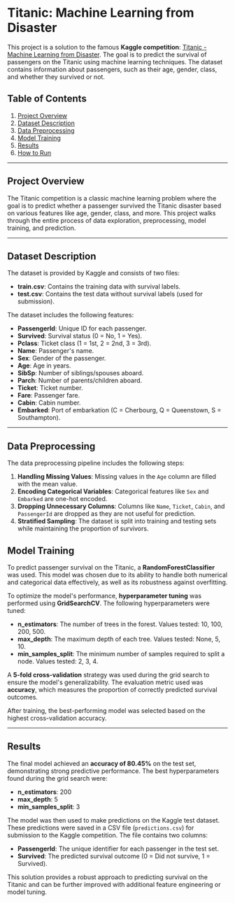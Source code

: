 # Titanic: Machine Learning from Disaster

This project is a solution to the famous **Kaggle competition**: [Titanic - Machine Learning from Disaster](https://www.kaggle.com/c/titanic). The goal is to predict the survival of passengers on the Titanic using machine learning techniques. The dataset contains information about passengers, such as their age, gender, class, and whether they survived or not.

## Table of Contents
1. [Project Overview](#project-overview)
2. [Dataset Description](#dataset-description)
3. [Data Preprocessing](#data-preprocessing)
4. [Model Training](#model-training)
5. [Results](#results)
6. [How to Run](#how-to-run)

---

## Project Overview
The Titanic competition is a classic machine learning problem where the goal is to predict whether a passenger survived the Titanic disaster based on various features like age, gender, class, and more. This project walks through the entire process of data exploration, preprocessing, model training, and prediction.

---

## Dataset Description
The dataset is provided by Kaggle and consists of two files:
- **train.csv**: Contains the training data with survival labels.
- **test.csv**: Contains the test data without survival labels (used for submission).

The dataset includes the following features:
- **PassengerId**: Unique ID for each passenger.
- **Survived**: Survival status (0 = No, 1 = Yes).
- **Pclass**: Ticket class (1 = 1st, 2 = 2nd, 3 = 3rd).
- **Name**: Passenger's name.
- **Sex**: Gender of the passenger.
- **Age**: Age in years.
- **SibSp**: Number of siblings/spouses aboard.
- **Parch**: Number of parents/children aboard.
- **Ticket**: Ticket number.
- **Fare**: Passenger fare.
- **Cabin**: Cabin number.
- **Embarked**: Port of embarkation (C = Cherbourg, Q = Queenstown, S = Southampton).

---

## Data Preprocessing
The data preprocessing pipeline includes the following steps:
1. **Handling Missing Values**: Missing values in the `Age` column are filled with the mean value.
2. **Encoding Categorical Variables**: Categorical features like `Sex` and `Embarked` are one-hot encoded.
3. **Dropping Unnecessary Columns**: Columns like `Name`, `Ticket`, `Cabin`, and `PassengerId` are dropped as they are not useful for prediction.
4. **Stratified Sampling**: The dataset is split into training and testing sets while maintaining the proportion of survivors.


## Model Training
To predict passenger survival on the Titanic, a **RandomForestClassifier** was used. This model was chosen due to its ability to handle both numerical and categorical data effectively, as well as its robustness against overfitting. 

To optimize the model's performance, **hyperparameter tuning** was performed using **GridSearchCV**. The following hyperparameters were tuned:
- **n_estimators**: The number of trees in the forest. Values tested: 10, 100, 200, 500.
- **max_depth**: The maximum depth of each tree. Values tested: None, 5, 10.
- **min_samples_split**: The minimum number of samples required to split a node. Values tested: 2, 3, 4.

A **5-fold cross-validation** strategy was used during the grid search to ensure the model's generalizability. The evaluation metric used was **accuracy**, which measures the proportion of correctly predicted survival outcomes.

After training, the best-performing model was selected based on the highest cross-validation accuracy.

---

## Results
The final model achieved an **accuracy of 80.45%** on the test set, demonstrating strong predictive performance. The best hyperparameters found during the grid search were:
- **n_estimators**: 200
- **max_depth**: 5
- **min_samples_split**: 3

The model was then used to make predictions on the Kaggle test dataset. These predictions were saved in a CSV file (`predictions.csv`) for submission to the Kaggle competition. The file contains two columns:
- **PassengerId**: The unique identifier for each passenger in the test set.
- **Survived**: The predicted survival outcome (0 = Did not survive, 1 = Survived).

This solution provides a robust approach to predicting survival on the Titanic and can be further improved with additional feature engineering or model tuning.